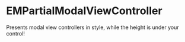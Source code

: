# EMPartialModalViewController
Presents modal view controllers in style, while the height is under your control!

